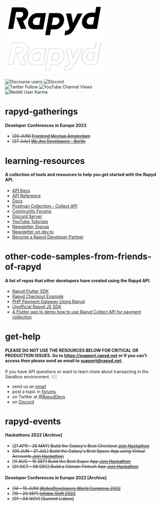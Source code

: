 ![Github Light](https://github.com/Rapyd-Samples/learning-resources/blob/main/gitjhub-logo-dk%402x.png#gh-light-mode-only)
![Github Dark](https://github.com/Rapyd-Samples/learning-resources/blob/main/gitjhub-logo-light%402x.png#gh-dark-mode-only)

<img alt="Discourse users" src="https://img.shields.io/discourse/users?server=https%3A%2F%2Fcommunity.rapyd.net"> ![Discord](https://img.shields.io/discord/930903327024238622) <br>
![Twitter Follow](https://img.shields.io/twitter/follow/rapyddevs?style=social) ![YouTube Channel Views](https://img.shields.io/youtube/channel/views/UCzqD46wVaSACHkUcB3eCjLg) <br> ![Reddit User Karma](https://img.shields.io/reddit/user-karma/combined/RapydDevs)




# rapyd-gatherings
#### Developer Conferences in Europe 2023
* ~~[20 JUN] [Frontend Meetup Amsterdam](https://www.meetup.com/frontend-developer-meetup-amsterdam/events/292529243/)~~ 
* ~~[27 July] [We Are Developers - Berlin](https://www.wearedevelopers.com/world-congress/)~~


# learning-resources
#### A collection of tools and resources to help you get started with the Rapyd API. 

* [API Keys](https://dashboard.rapyd.net/sign-up)
* [API Reference](https://docs.rapyd.net/build-with-rapyd/reference/api-reference)
* [Docs](https://docs.rapyd.net/build-with-rapyd/docs)
* [Postman Collection - Collect API](https://app.getpostman.com/run-collection/da7a791364dd5ca5520a?utm_source=postman&utm_medium=cpc&utm_campaign=collection-use#?env[Rapyd%20Sandbox%20Environment]=W3sia2V5IjoicmFweWRfYWNjZXNzX2tleSIsInZhbHVlIjoiPGVudGVyIGFjY2VzcyBrZXkgaGVyZT4iLCJlbmFibGVkIjp0cnVlfSx7ImtleSI6InJhcHlkX3NlY3JldF9rZXkiLCJ2YWx1ZSI6IjxlbnRlciBzZWNyZXQga2V5IGhlcmU+IiwiZW5hYmxlZCI6dHJ1ZX0seyJrZXkiOiJiYXNlX3VyaSIsInZhbHVlIjoiaHR0cHM6Ly9zYW5kYm94YXBpLnJhcHlkLm5ldC92MSIsImVuYWJsZWQiOnRydWV9XQ==)
* [Community Forums](https://community.rapyd.net)
* [Discord Server](https://discord.rapyd.com)
* [YouTube Tutorials](https://www.youtube.com/channel/UCzqD46wVaSACHkUcB3eCjLg)
* [Newsletter Signup](https://go.rapyd.net/dev-newsletter)
* [Newsletter on dev.to](https://dev.to/rapyd)
* [Become a Rapyd Developer Partner](https://www.rapyd.net/company/partners/developer-partner-program/)

# other-code-samples-from-friends-of-rapyd
#### A list of repos that other developers have created using the Rapyd API. 

* [Rapyd Flutter SDK](https://github.com/sbis04/rapyd_sdk_flutter?ref=flutterawesome.com)
* [Rapyd Checkout Example](https://github.com/amacgregor/rapyd_checkout_example)
* [PHP Payment Gateway Using Rapyd](https://github.com/Samuel-2626/php-payment-gateway-using-rapyd)
* [Unofficial Rapyd JS SDK](https://github.com/domingosl/rapyd-node-sdk)
* [A Flutter app to demo how to use Rapyd Collect API for payment collection](https://github.com/rexfordnyrk/donation)

# get-help 
#### PLEASE DO NOT USE THE RESOURCES BELOW FOR CRITICAL OR PRODUCTION ISSUES. Go to https://support.rapyd.net or if you can't access then please send an email to support@rapyd.net.

If you have API questions or want to learn more about transacting in the Sandbox environment. 👇🏼

* send us an [email](mailto:community@rapyd.net)
* post a topic in [forums](https://community.rapyd.net)
* on Twitter at [@RapydDevs](https://twitter.com/RapydDevs)
* on [Discord](https://discord.com/invite/Sq38qzcYHv)

# rapyd-events
#### Hackathons 2022 [Archive]
* ~~[21 APR - 26 MAY] Build the Galaxy's Best Checkout [Join Hackathon](https://hackthegalaxy.devpost.com/)~~
* ~~[09 JUN - 21 JUL] Build the Galaxy's Best Space App using Virtual Accounts [Join Hackathon](https://htg2.devpost.com/)~~ 
* ~~[11 AUG - 15 SEP] Build the Best Super App [Join Hackathon](https://htg3.devpost.com/)~~ 
* ~~[01 OCT - 08 DEC] Build a Climate Fintech App [Join Hackathon](https://rapyd.hackerearth.com/)~~

#### Developer Conferences in Europe 2022 [Archive]
* ~~[14 - 15 JUN] [WeAreDevelopers World Congress 2022](https://www.wearedevelopers.com/world-congress)~~  
* ~~[19 - 20 SEP] [Infobip Shift 2022](https://shift.infobip.com/)~~ 
* ~~[01 - 04 NOV] [Summit Lisbon]~~

